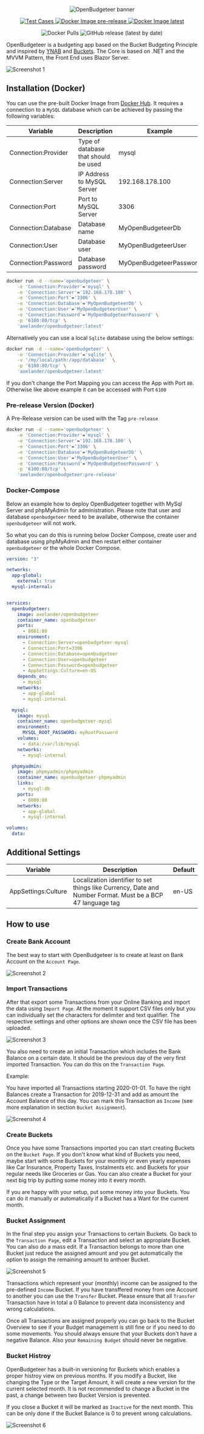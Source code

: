 <p align="center">
    <img alt="OpenBudgeteer banner" src="https://github.com/TheAxelander/OpenBudgeteer/blob/master/assets/banner.png?raw=true">
</p>

<p align="center">
    <a href="https://github.com/TheAxelander/OpenBudgeteer/actions/workflows/test-cases.yml">
        <img alt="Test Cases" src="https://github.com/TheAxelander/OpenBudgeteer/actions/workflows/test-cases.yml/badge.svg">
    </a>
    <a href="https://github.com/TheAxelander/OpenBudgeteer/actions/workflows/docker-image-pre-release.yml">
        <img alt="Docker Image pre-release" src="https://github.com/TheAxelander/OpenBudgeteer/actions/workflows/docker-image-pre-release.yml/badge.svg">
    </a>
    <a href="https://github.com/TheAxelander/OpenBudgeteer/actions/workflows/docker-image-master.yml">
        <img alt="Docker Image latest" src="https://github.com/TheAxelander/OpenBudgeteer/actions/workflows/docker-image-master.yml/badge.svg">
    </a>
</p>
<p align="center">
    <img alt="Docker Pulls" src="https://img.shields.io/docker/pulls/axelander/openbudgeteer">
    <img alt="GitHub release (latest by date)" src="https://img.shields.io/github/v/release/theaxelander/openbudgeteer">
</p>

OpenBudgeteer is a budgeting app based on the Bucket Budgeting Principle and inspired by [YNAB](https://www.youneedabudget.com) and [Buckets](https://www.budgetwithbuckets.com). The Core is based on .NET and the MVVM Pattern, the Front End uses Blazor Server.

![Screenshot 1](assets/screenshot1.png)

## Installation (Docker)

You can use the pre-built Docker Image from [Docker Hub](https://hub.docker.com/r/axelander/openbudgeteer). It requires a connection to a `MySQL` database which can be achieved by passing the following variables:

| Variable | Description | Example |
| --- | --- | --- |
| Connection:Provider | Type of database that should be used | mysql |
| Connection:Server | IP Address to MySQL Server | 192.168.178.100 |
| Connection:Port| Port to MySQL Server | 3306 |
| Connection:Database | Database name | MyOpenBudgeteerDb |
| Connection:User | Database user | MyOpenBudgeteerUser |
| Connection:Password | Database password | MyOpenBudgeteerPassword |

```bash
docker run -d --name='openbudgeteer' \
    -e 'Connection:Provider'='mysql' \
    -e 'Connection:Server'='192.168.178.100' \
    -e 'Connection:Port'='3306' \
    -e 'Connection:Database'='MyOpenBudgeteerDb' \
    -e 'Connection:User'='MyOpenBudgeteerUser' \
    -e 'Connection:Password'='MyOpenBudgeteerPassword' \
    -p '6100:80/tcp' \
    'axelander/openbudgeteer:latest'
```

Alternatively you can use a local `Sqlite` database using the below settings:

```bash
docker run -d --name='openbudgeteer' \
    -e 'Connection:Provider'='sqlite' \
    -v '/my/local/path:/app/database'  \
    -p '6100:80/tcp' \
    'axelander/openbudgeteer:latest'
```
If you don't change the Port Mapping you can access the App with Port `80`. Otherwise like above example it can be accessed with Port `6100`

### Pre-release Version (Docker)

A Pre-Release version can be used with the Tag `pre-release`

```bash
docker run -d --name='openbudgeteer' \
    -e 'Connection:Provider'='mysql' \
    -e 'Connection:Server'='192.168.178.100' \
    -e 'Connection:Port'='3306' \
    -e 'Connection:Database'='MyOpenBudgeteerDb' \
    -e 'Connection:User'='MyOpenBudgeteerUser' \
    -e 'Connection:Password'='MyOpenBudgeteerPassword' \
    -p '6100:80/tcp' \
    'axelander/openbudgeteer:pre-release'
```

### Docker-Compose

Below an example how to deploy OpenBudgeteer together with MySql Server and phpMyAdmin for administration. Please note that user and database `openbudgeteer` need to be availabe, otherwise the container `openbudgeteer` will not work.

So what you can do this is running below Docker Compose, create user and database using phpMyAdmin and then restart either container `openbudgeteer` or the whole Docker Compose.

```yml
version: "3"

networks:
  app-global:
    external: true
  mysql-internal:


services:
  openbudgeteer:
    image: axelander/openbudgeteer
    container_name: openbudgeteer
    ports:
      - 8081:80
    environment:
      - Connection:Server=openbudgeteer-mysql
      - Connection:Port=3306
      - Connection:Database=openbudgeteer
      - Connection:User=openbudgeteer
      - Connection:Password=openbudgeteer
      - AppSettings:Culture=en-US
    depends_on:
      - mysql
    networks:
      - app-global
      - mysql-internal

  mysql:
    image: mysql
    container_name: openbudgeteer-mysql
    environment:
      MYSQL_ROOT_PASSWORD: myRootPassword
    volumes:
      - data:/var/lib/mysql
    networks:
      - mysql-internal

  phpmyadmin:
    image: phpmyadmin/phpmyadmin
    container_name: openbudgeteer-phpmyadmin
    links:
      - mysql:db
    ports:
      - 8080:80
    networks:
      - app-global
      - mysql-internal

volumes:
  data:
```

## Additional Settings

| Variable            | Description                                                                                                | Default                 |
|---------------------|------------------------------------------------------------------------------------------------------------|-------------------------|
| AppSettings:Culture | Localization identifier to set things like Currency, Date and Number Format. Must be a BCP 47 language tag | en-US                   |


## How to use

### Create Bank Account

The best way to start with OpenBudgeteer is to create at least on Bank Account on the `Account Page`.

![Screenshot 2](assets/screenshot2.png)

### Import Transactions

After that export some Transactions from your Online Banking and import the data using `Import Page`. At the moment it support CSV files only but you can individually set the characters for delimiter and text qualifier. The respective settings and other options are shown once the CSV file has been uploaded.

![Screenshot 3](assets/screenshot3.png)

You also need to create an initial Transaction which includes the Bank Balance on a certain date. It should be the previous day of the very first imported Transaction. You can do this on the `Transaction Page`.

Example:

You have imported all Transactions starting 2020-01-01. To have the right Balances create a Transaction for 2019-12-31 and add as amount the Account Balance of this day. You can mark this Transaction as `Income` (see more explanation in section `Bucket Assignment`).

![Screenshot 4](assets/screenshot4.png)

### Create Buckets

Once you have some Transactions imported you can start creating Buckets on the `Bucket Page`. If you don't know what kind of Buckets you need, maybe start with some Buckets for your monthly or even yearly expenses like Car Insurance, Property Taxes, Instalments etc. and Buckets for your regular needs like Groceries or Gas. You can also create a Bucket for your next big trip by putting some money into it every month.

If you are happy with your setup, put some money into your Buckets. You can do it manually or automatically if a Bucket has a Want for the current month.

### Bucket Assignment

In the final step you assign your Transactions to certain Buckets. Go back to the `Transaction Page`, edit a Transaction and select an appropiate Bucket. You can also do a mass edit. If a Transaction belongs to more than one Bucket just reduce the assigned amount and you get automatically the option to assign the remaining amount to anthoer Bucket.

![Screenshot 5](assets/screenshot5.png)

Transactions which represent your (monthly) income can be assigned to the pre-defined `Income` Bucket. If you have transffered money from one Account to another you can use the `Transfer` Bucket. Please ensure that all `Transfer` Transaction have in total a 0 Balance to prevent data inconsistency and wrong calculations.

Once all Transactions are assigned properly you can go back to the Bucket Overview to see if your Budget management is still fine or if you need to do some movements. You should always ensure that your Buckets don't have a negative Balance. Also your `Remaining Budget` should never be negative.

### Bucket Histroy

OpenBudgeteer has a built-in versioning for Buckets which enables a proper histroy view on previous months. If you modify a Bucket, like changing the Type or the Target Amount, it will create a new version for the current selected month. It is not recommended to change a Bucket in the past, a change between two Bucket Version is prevented.

If you close a Bucket it will be marked as `Inactive` for the next month. This can be only done if the Bucket Balance is 0 to prevent wrong calculations.

![Screenshot 6](assets/screenshot6.png)
